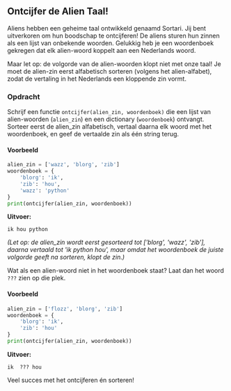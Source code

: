 ## Ontcijfer de Alien Taal!

Aliens hebben een geheime taal ontwikkeld genaamd Sortari. Jij bent uitverkoren om hun boodschap te ontcijferen! De aliens sturen hun zinnen als een lijst van onbekende woorden. Gelukkig heb je een woordenboek gekregen dat elk alien-woord koppelt aan een Nederlands woord.

Maar let op: de volgorde van de alien-woorden klopt niet met onze taal! Je moet de alien-zin eerst alfabetisch sorteren (volgens het alien-alfabet), zodat de vertaling in het Nederlands een kloppende zin vormt.

### Opdracht

Schrijf een functie `ontcijfer(alien_zin, woordenboek)` die een lijst van alien-woorden (`alien_zin`) en een dictionary (`woordenboek`) ontvangt. Sorteer eerst de alien_zin alfabetisch, vertaal daarna elk woord met het woordenboek, en geef de vertaalde zin als één string terug.

#### Voorbeeld

```python
alien_zin = ['wazz', 'blorg', 'zib']
woordenboek = {
    'blorg': 'ik',
    'zib': 'hou',
    'wazz': 'python'
}
print(ontcijfer(alien_zin, woordenboek))
```

**Uitvoer:**

```
ik hou python
```

_(Let op: de alien_zin wordt eerst gesorteerd tot ['blorg', 'wazz', 'zib'], daarna vertaald tot 'ik python hou', maar omdat het woordenboek de juiste volgorde geeft na sorteren, klopt de zin.)_

Wat als een alien-woord niet in het woordenboek staat? Laat dan het woord `???` zien op die plek.

#### Voorbeeld

```python
alien_zin = ['flozz', 'blorg', 'zib']
woordenboek = {
    'blorg': 'ik',
    'zib': 'hou'
}
print(ontcijfer(alien_zin, woordenboek))
```

**Uitvoer:**

```
ik  ??? hou
```

Veel succes met het ontcijferen én sorteren!
